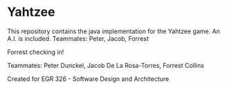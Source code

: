 # Yahtzee
This repository contains the java implementation for the Yahtzee game. An A.I. is included.
Teammates: Peter, Jacob, Forrest

Forrest checking in!

Teammates: Peter Dunckel, Jacob De La Rosa-Torres, Forrest Collins

Created for EGR 326 - Software Design and Architecture
